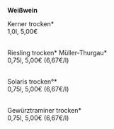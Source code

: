 **Weißwein**

Kerner trocken*\
1,0l, 5,00€\
<br>

Riesling trocken\* Müller-Thurgau\*\
0,75l, 5,00€ (6,67€/l)\
<br>

Solaris trocken°*\
0,75l, 5,00€ (6,67€/l)\
<br>

Gewürztraminer trocken*\
0,75l, 5,00€ (6,67€/l)
